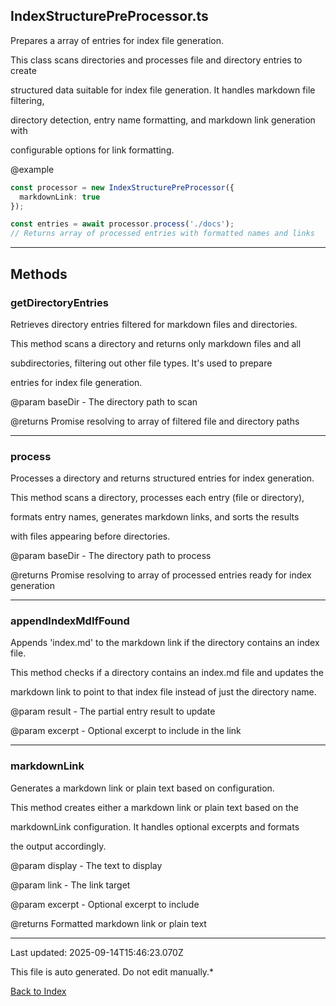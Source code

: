 ## IndexStructurePreProcessor.ts





 Prepares a array of entries for index file generation.



 This class scans directories and processes file and directory entries to create

 structured data suitable for index file generation. It handles markdown file filtering,

 directory detection, entry name formatting, and markdown link generation with

 configurable options for link formatting.



 @example

 ```typescript
 const processor = new IndexStructurePreProcessor({
   markdownLink: true
 });

 const entries = await processor.process('./docs');
 // Returns array of processed entries with formatted names and links
 ```
 



---



## Methods



### **getDirectoryEntries**

 Retrieves directory entries filtered for markdown files and directories.



 This method scans a directory and returns only markdown files and all

 subdirectories, filtering out other file types. It's used to prepare

 entries for index file generation.



 @param baseDir - The directory path to scan

 @returns Promise resolving to array of filtered file and directory paths

 



---



### **process**

 Processes a directory and returns structured entries for index generation.



 This method scans a directory, processes each entry (file or directory),

 formats entry names, generates markdown links, and sorts the results

 with files appearing before directories.



 @param baseDir - The directory path to process

 @returns Promise resolving to array of processed entries ready for index generation

 



---



### **appendIndexMdIfFound**

 Appends 'index.md' to the markdown link if the directory contains an index file.



 This method checks if a directory contains an index.md file and updates the

 markdown link to point to that index file instead of just the directory name.



 @param result - The partial entry result to update

 @param excerpt - Optional excerpt to include in the link

 



---



### **markdownLink**

 Generates a markdown link or plain text based on configuration.



 This method creates either a markdown link or plain text based on the

 markdownLink configuration. It handles optional excerpts and formats

 the output accordingly.



 @param display - The text to display

 @param link - The link target

 @param excerpt - Optional excerpt to include

 @returns Formatted markdown link or plain text

 



---



Last updated: 2025-09-14T15:46:23.070Z



This file is auto generated. Do not edit manually.*



[Back to Index](./index.md)